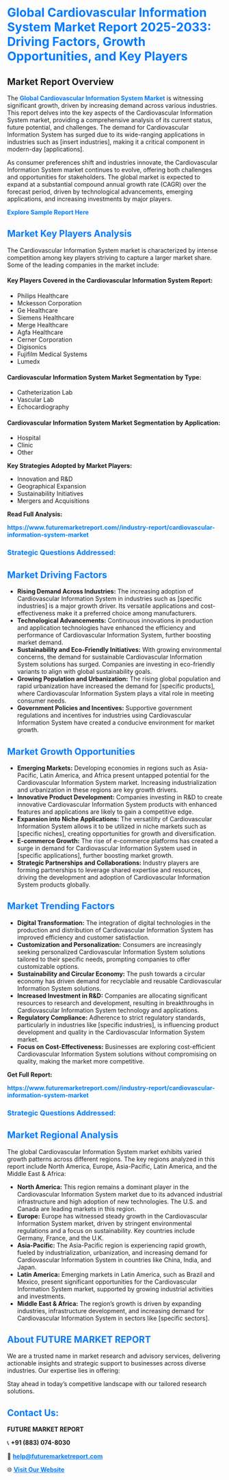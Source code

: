 <h1 style="color: #007BFF;">Global Cardiovascular Information System Market Report 2025-2033: Driving Factors, Growth Opportunities, and Key Players</h1>

<section id="overview">
<h2>Market Report Overview</h2>
<p>The <a href="https://www.futuremarketreport.com//industry-report/cardiovascular-information-system-market" style="color: #007BFF; text-decoration: none;"><strong>Global Cardiovascular Information System Market</strong></a> is witnessing significant growth, driven by increasing demand across various industries. This report delves into the key aspects of the Cardiovascular Information System market, providing a comprehensive analysis of its current status, future potential, and challenges. The demand for Cardiovascular Information System has surged due to its wide-ranging applications in industries such as [insert industries], making it a critical component in modern-day [applications].</p>
<p>As consumer preferences shift and industries innovate, the Cardiovascular Information System market continues to evolve, offering both challenges and opportunities for stakeholders. The global market is expected to expand at a substantial compound annual growth rate (CAGR) over the forecast period, driven by technological advancements, emerging applications, and increasing investments by major players.</p>
</section>

<section id="overview">
<p><a href="https://www.futuremarketreport.com//request-sample/reportId=89567" style="color: #007BFF; text-decoration: none;"><strong>Explore Sample Report Here</strong></a></p>
</section>

<section id="key-players">
<h2 style="color: #007BFF;">Market Key Players Analysis</h2>
<p>The Cardiovascular Information System market is characterized by intense competition among key players striving to capture a larger market share. Some of the leading companies in the market include:</p>
<h4>Key Players Covered in the Cardiovascular Information System Report:</h4>
<ul><li>Philips Healthcare</li><li>Mckesson Corporation</li><li>Ge Healthcare</li><li>Siemens Healthcare</li><li>Merge Healthcare</li><li>Agfa Healthcare</li><li>Cerner Corporation</li><li>Digisonics</li><li>Fujifilm Medical Systems</li><li>Lumedx</li></ul>
<h4>Cardiovascular Information System Market Segmentation by Type:</h4>
<ul><li>Catheterization Lab</li><li>Vascular Lab</li><li>Echocardiography</li></ul>

<h4>Cardiovascular Information System Market Segmentation by Application:</h4>
<ul><li>Hospital</li><li>Clinic</li><li>Other</li></ul>
<p><strong>Key Strategies Adopted by Market Players:</strong></p>
<ul>
<li>Innovation and R&D</li>
<li>Geographical Expansion</li>
<li>Sustainability Initiatives</li>
<li>Mergers and Acquisitions</li>
</ul>
</section>

<section>
<p><strong>Read Full Analysis: </strong></p><a href="https://www.futuremarketreport.com//industry-report/cardiovascular-information-system-market" style="color: #007BFF; text-decoration: none;"><strong>https://www.futuremarketreport.com//industry-report/cardiovascular-information-system-market</strong></a>
<h3 style="color: #007BFF;">Strategic Questions Addressed:</h3>
</section>

<section id="driving-factors">
<h2 style="color: #007BFF;">Market Driving Factors</h2>
<ul>
<li><strong>Rising Demand Across Industries:</strong> The increasing adoption of Cardiovascular Information System in industries such as [specific industries] is a major growth driver. Its versatile applications and cost-effectiveness make it a preferred choice among manufacturers.</li>
<li><strong>Technological Advancements:</strong> Continuous innovations in production and application technologies have enhanced the efficiency and performance of Cardiovascular Information System, further boosting market demand.</li>
<li><strong>Sustainability and Eco-Friendly Initiatives:</strong> With growing environmental concerns, the demand for sustainable Cardiovascular Information System solutions has surged. Companies are investing in eco-friendly variants to align with global sustainability goals.</li>
<li><strong>Growing Population and Urbanization:</strong> The rising global population and rapid urbanization have increased the demand for [specific products], where Cardiovascular Information System plays a vital role in meeting consumer needs.</li>
<li><strong>Government Policies and Incentives:</strong> Supportive government regulations and incentives for industries using Cardiovascular Information System have created a conducive environment for market growth.</li>
</ul>
</section>

<section id="growth-opportunities">
<h2 style="color: #007BFF;">Market Growth Opportunities</h2>
<ul>
<li><strong>Emerging Markets:</strong> Developing economies in regions such as Asia-Pacific, Latin America, and Africa present untapped potential for the Cardiovascular Information System market. Increasing industrialization and urbanization in these regions are key growth drivers.</li>
<li><strong>Innovative Product Development:</strong> Companies investing in R&D to create innovative Cardiovascular Information System products with enhanced features and applications are likely to gain a competitive edge.</li>
<li><strong>Expansion into Niche Applications:</strong> The versatility of Cardiovascular Information System allows it to be utilized in niche markets such as [specific niches], creating opportunities for growth and diversification.</li>
<li><strong>E-commerce Growth:</strong> The rise of e-commerce platforms has created a surge in demand for Cardiovascular Information System used in [specific applications], further boosting market growth.</li>
<li><strong>Strategic Partnerships and Collaborations:</strong> Industry players are forming partnerships to leverage shared expertise and resources, driving the development and adoption of Cardiovascular Information System products globally.</li>
</ul>
</section>

<section id="trending-factors">
<h2 style="color: #007BFF;">Market Trending Factors</h2>
<ul>
<li><strong>Digital Transformation:</strong> The integration of digital technologies in the production and distribution of Cardiovascular Information System has improved efficiency and customer satisfaction.</li>
<li><strong>Customization and Personalization:</strong> Consumers are increasingly seeking personalized Cardiovascular Information System solutions tailored to their specific needs, prompting companies to offer customizable options.</li>
<li><strong>Sustainability and Circular Economy:</strong> The push towards a circular economy has driven demand for recyclable and reusable Cardiovascular Information System solutions.</li>
<li><strong>Increased Investment in R&D:</strong> Companies are allocating significant resources to research and development, resulting in breakthroughs in Cardiovascular Information System technology and applications.</li>
<li><strong>Regulatory Compliance:</strong> Adherence to strict regulatory standards, particularly in industries like [specific industries], is influencing product development and quality in the Cardiovascular Information System market.</li>
<li><strong>Focus on Cost-Effectiveness:</strong> Businesses are exploring cost-efficient Cardiovascular Information System solutions without compromising on quality, making the market more competitive.</li>
</ul>
</section>

<section>
<p><strong>Get Full Report: </strong></p><a href="https://www.futuremarketreport.com//industry-report/cardiovascular-information-system-market" style="color: #007BFF; text-decoration: none;"><strong>https://www.futuremarketreport.com//industry-report/cardiovascular-information-system-market</strong></a>
<h3 style="color: #007BFF;">Strategic Questions Addressed:</h3>
</section>


<section id="regional-analysis">
<h2 style="color: #007BFF;">Market Regional Analysis</h2>
<p>The global Cardiovascular Information System market exhibits varied growth patterns across different regions. The key regions analyzed in this report include North America, Europe, Asia-Pacific, Latin America, and the Middle East & Africa:</p>
<ul>
<li><strong>North America:</strong> This region remains a dominant player in the Cardiovascular Information System market due to its advanced industrial infrastructure and high adoption of new technologies. The U.S. and Canada are leading markets in this region.</li>
<li><strong>Europe:</strong> Europe has witnessed steady growth in the Cardiovascular Information System market, driven by stringent environmental regulations and a focus on sustainability. Key countries include Germany, France, and the U.K.</li>
<li><strong>Asia-Pacific:</strong> The Asia-Pacific region is experiencing rapid growth, fueled by industrialization, urbanization, and increasing demand for Cardiovascular Information System in countries like China, India, and Japan.</li>
<li><strong>Latin America:</strong> Emerging markets in Latin America, such as Brazil and Mexico, present significant opportunities for the Cardiovascular Information System market, supported by growing industrial activities and investments.</li>
<li><strong>Middle East & Africa:</strong> The region’s growth is driven by expanding industries, infrastructure development, and increasing demand for Cardiovascular Information System in sectors like [specific sectors].</li>
</ul>
</section>

<footer>
<h2 style="color: #007BFF;">About FUTURE MARKET REPORT</h2>
<p>We are a trusted name in market research and advisory services, delivering actionable insights and strategic support to businesses across diverse industries. Our expertise lies in offering:</p>

<p>Stay ahead in today’s competitive landscape with our tailored research solutions.</p>

<h2 style="color: #007BFF;">Contact Us:</h2>
<p><strong>FUTURE MARKET REPORT</strong></p>
<p>📞 <strong>+91 (883) 074-8030</strong></p>
<p>📧 <strong><a href="mailto:help@futuremarketreport.com" style="color: #007BFF;">help@futuremarketreport.com</a></strong></p>
<p>🌐 <strong><a href="https://www.futuremarketreport.com/" style="color: #007BFF;">Visit Our Website</a></strong></p>
</footer>